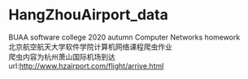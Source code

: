 # HangZhouAirport_data
BUAA software college 2020 autumn Computer Networks homework  
北京航空航天大学软件学院计算机网络课程爬虫作业  
爬虫内容为杭州萧山国际机场到达  
url:http://www.hzairport.com/flight/arrive.html
